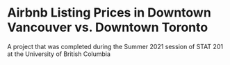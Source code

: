 # Airbnb Listing Prices in Downtown Vancouver vs. Downtown Toronto

A project that was completed during the Summer 2021 session of STAT 201 at the University of British Columbia
